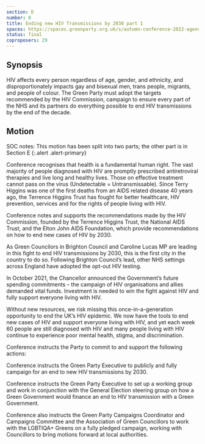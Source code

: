 ```yaml
---
section: D
number: 8
title: Ending new HIV Transmissions by 2030 part 1
spaces: https://spaces.greenparty.org.uk/s/autumn-conference-2022-agenda-forum/?contentId=101501
status: final
coproposers: 29
---
```

## Synopsis
HIV affects every person regardless of age, gender, and ethnicity, and disproportionately impacts gay and bisexual men, trans people, migrants, and people of colour. The Green Party must adopt the targets recommended by the HIV Commission, campaign to ensure every part of the NHS and its partners do everything possible to end HIV transmissions by the end of the decade.

## Motion
SOC notes: This motion has been split into two parts; the other part is in Section E
{:.alert .alert-primary}

Conference recognises that health is a fundamental human right. The vast majority of people diagnosed with HIV are promptly prescribed antiretroviral therapies and live long and healthy lives. Those on effective treatment cannot pass on the virus (Undetectable = Untransmissable). Since Terry Higgins was one of the first deaths from an AIDS related disease 40 years ago, the Terrence Higgins Trust has fought for better healthcare, HIV prevention, services and for the rights of people living with HIV.

Conference notes and supports the recommendations made by the HIV Commission, founded by the Terrence Higgins Trust, the National AIDS Trust, and the Elton John AIDS Foundation, which provide recommendations on how to end new cases of HIV by 2030.

As Green Councilors in Brighton Council and Caroline Lucas MP are leading in this fight to end HIV transmissions by 2030, this is the first city in the country to do so. Following Brighton Council’s lead, other NHS settings across England have adopted the opt-out HIV testing.

In October 2021, the Chancellor announced the Government’s future spending commitments – the campaign of HIV organisations and allies demanded vital funds. Investment is needed to win the fight against HIV and fully support everyone living with HIV.

Without new resources, we risk missing this once-in-a-generation opportunity to end the UK’s HIV epidemic. We now have the tools to end new cases of HIV and support everyone living with HIV, and yet each week 60 people are still diagnosed with HIV and many people living with HIV continue to experience poor mental health, stigma, and discrimination.

Conference instructs the Party to commit to and support the following actions:

Conference instructs the Green Party Executive to publicly and fully campaign for an end to new HIV transmissions by 2030.

Conference instructs the Green Party Executive to set up a working group and work in conjunction with the General Election steering group on how a Green Government would finance an end to HIV transmission with a Green Government.

Conference also instructs the Green Party Campaigns Coordinator and Campaigns Committee and the Association of Green Councillors to work with the LGBTIQA+ Greens on a fully pledged campaign, working with Councillors to bring motions forward at local authorities.
